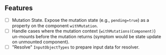 ## Features

- [ ] Mutation State. Expose the mutation state (e.g., `pending=true`) as a property on the component `withMutation`.
- [ ] Handle cases where the mutation context (`withMutations(Component)`) un-mounts before the mutation returns (symptom would be state update on unmounted component).
- [ ] "Resolve" `InputObjectTypes` to prepare input data for resolver.
